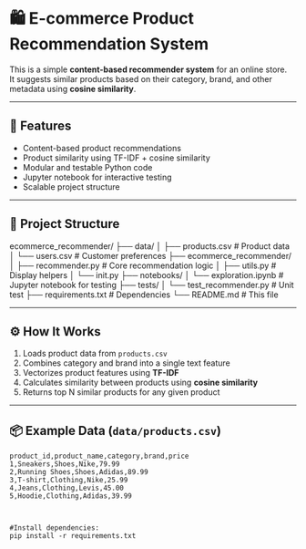 # 🛍️ E-commerce Product Recommendation System

This is a simple **content-based recommender system** for an online store.  
It suggests similar products based on their category, brand, and other metadata using **cosine similarity**.

---

## 📌 Features

- Content-based product recommendations
- Product similarity using TF-IDF + cosine similarity
- Modular and testable Python code
- Jupyter notebook for interactive testing
- Scalable project structure

---

## 📁 Project Structure

ecommerce_recommender/
├── data/
│ ├── products.csv # Product data
│ └── users.csv  # Customer preferences
├── ecommerce_recommender/
│ ├── recommender.py # Core recommendation logic
│ ├── utils.py # Display helpers
│ └── init.py
├── notebooks/
│ └── exploration.ipynb # Jupyter notebook for testing
├── tests/
│ └── test_recommender.py # Unit test
├── requirements.txt # Dependencies
└── README.md # This file


---

## ⚙️ How It Works

1. Loads product data from `products.csv`
2. Combines category and brand into a single text feature
3. Vectorizes product features using **TF-IDF**
4. Calculates similarity between products using **cosine similarity**
5. Returns top N similar products for any given product

---

## 📦 Example Data (`data/products.csv`)

```csv
product_id,product_name,category,brand,price
1,Sneakers,Shoes,Nike,79.99
2,Running Shoes,Shoes,Adidas,89.99
3,T-shirt,Clothing,Nike,25.99
4,Jeans,Clothing,Levis,45.00
5,Hoodie,Clothing,Adidas,39.99



#Install dependencies:
pip install -r requirements.txt